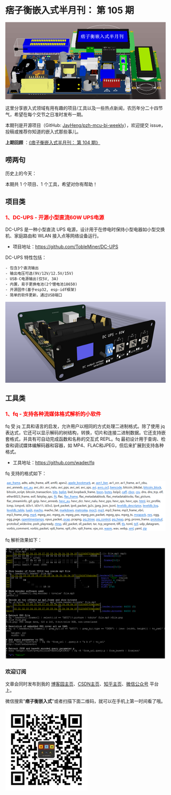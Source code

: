 # 痞子衡嵌入式半月刊： 第 105 期

![](https://raw.githubusercontent.com/JayHeng/pzh-mcu-bi-weekly/master/pics/pzh_mcu_bi_weekly.PNG)

这里分享嵌入式领域有用有趣的项目/工具以及一些热点新闻，农历年分二十四节气，希望在每个交节之日准时发布一期。

本期刊是开源项目（GitHub: [JayHeng/pzh-mcu-bi-weekly](https://github.com/JayHeng/pzh-mcu-bi-weekly)），欢迎提交 issue，投稿或推荐你知道的嵌入式那些事儿。

**上期回顾** ：[《痞子衡嵌入式半月刊： 第 104 期》](https://www.cnblogs.com/henjay724/p/18302000)

## 唠两句

历史上的今天：

本期共 1 个项目、1 个工具，希望对你有帮助！

## 项目类

### <font color="red">1、DC-UPS - 开源小型直流60W UPS电源</font>

DC-UPS 是一种小型直流 UPS 电源，设计用于在停电时保持小型电器如小型交换机、家庭路由和 WLAN 接入点等网络设备运行。

 * 项目地址：https://github.com/TobleMiner/DC-UPS

DC-UPS 特性包括：

```text
- 包含3个直流输出
- 输出电压可选(9V/12V/12.5V/15V)
- USB-C电源输出(仅5V, 3A)
- 内置，易于更换电池(2个锂电池18650)
- 开源固件(基于esp32, esp-idf框架)
- 简单的软件更新，通过USB端口
```

 ![](https://raw.githubusercontent.com/JayHeng/pzh-mcu-bi-weekly/master/pics/issue-105/DC-UPS.PNG)

## 工具类

### <font color="red">1、fq - 支持各种流媒体格式解析的小软件</font>

fq 受 jq 工具和语言的启发，允许用户以相同的方式处理二进制格式。除了使用 jq 表达式，它还可以显示解码的树结构，转换，切片和连接二进制数据。它还支持嵌套格式，并具有可自动完成函数和名称的交互式 REPL。fq 最初设计用于查询、检查和调试媒体编解码器和容器，如 MP4、FLAC和JPEG，但后来扩展到支持各种格式。

 * 工具地址：https://github.com/wader/fq

fq 支持的格式如下：  

 ![](https://raw.githubusercontent.com/JayHeng/pzh-mcu-bi-weekly/master/pics/issue-105/fq-formats.PNG)

fq 解析效果如下：  

 ![](https://raw.githubusercontent.com/JayHeng/pzh-mcu-bi-weekly/master/pics/issue-105/fq.PNG)

### 欢迎订阅

文章会同时发布到我的 [博客园主页](https://www.cnblogs.com/henjay724/)、[CSDN主页](https://blog.csdn.net/henjay724)、[知乎主页](https://www.zhihu.com/people/henjay724)、[微信公众号](http://weixin.sogou.com/weixin?type=1&query=痞子衡嵌入式) 平台上。

微信搜索"__痞子衡嵌入式__"或者扫描下面二维码，就可以在手机上第一时间看了哦。

![](https://raw.githubusercontent.com/JayHeng/pzhmcu-picture/master/wechat/pzhMcu_qrcode_258x258.jpg)

